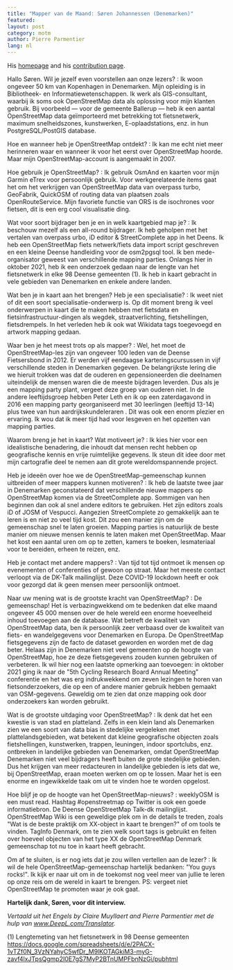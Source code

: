 ```yaml
---
title: "Mapper van de Maand: Søren Johannessen (Denemarken)"
featured:
layout: post
category: motm
author: Pierre Parmentier
lang: nl
---
```


His [homepage](https://www.openstreetmap.org/user/AE35) and his [contribution page](http://hdyc.neis-one.org/?AE35).

Hallo Søren. Wil je jezelf even voorstellen aan onze lezers?
: Ik woon ongeveer 50 km van Kopenhagen in Denemarken. Mijn opleiding is in Bibliotheek- en Informatiewetenschappen. Ik werk als GIS-consultant, waarbij ik soms ook OpenStreetMap data als oplossing voor mijn klanten gebruik. Bij voorbeeld ― voor de gemeente Ballerup ― heb ik een aantal OpenStreetMap data geïmporteerd met betrekking tot fietsnetwerk, maximum snelheidszones, kunstwerken, E-oplaadstations, enz. in hun PostgreSQL/PostGIS database.

Hoe en wanneer heb je OpenStreetMap ontdekt?
: Ik kan me echt niet meer herinneren waar en wanneer ik voor het eerst over OpenStreetMap hoorde. Maar mijn OpenStreetMap-account is aangemaakt in 2007.

Hoe gebruik je OpenStreetMap?
: Ik gebruik OsmAnd en kaarten voor mijn Garmin eTrex voor persoonlijk gebruik. Voor werkgerelateerde items gaat het om het verkrijgen van OpenStreetMap data van overpass&nbsp;turbo, GeoFabrik, QuickOSM of routing data van plaatsen zoals OpenRouteService. Mijn favoriete functie van ORS is de isochrones voor fietsen, dit is een erg cool visualisatie ding.

Wat voor soort bijdrager ben je en in welk kaartgebied map je?
: Ik beschouw mezelf als een all-round bijdrager. Ik heb geholpen met het vertalen van overpass&nbsp;urbo, iD editor & StreetComplete app in het Deens. Ik heb een OpenStreetMap fiets netwerk/fiets data import script geschreven en een kleine Deense handleiding voor de osm2pgsql tool. Ik ben mede-organisator geweest van verschillende mapping parties. Onlangs hier in oktober 2021, heb ik een onderzoek gedaan naar de lengte van het fietsnetwerk in elke 98 Deense gemeenten (1). Ik heb in kaart gebracht in vele gebieden van Denemarken en enkele andere landen.

Wat ben je in kaart aan het brengen? Heb je een specialisatie?
: Ik weet niet of dit een soort specialisatie-onderwerp is. Op dit moment breng ik veel onderwerpen in kaart die te maken hebben met fietsdata en fietsinfrastructuur-dingen als wegdek, straatverlichting, fietshellingen, fietsdrempels. In het verleden heb ik ook wat Wikidata tags toegevoegd en artwork mapping gedaan.

Waar ben je het meest trots op als mapper?
: Wel, het moet de OpenStreetMap-les zijn van ongeveer 100 leden van de Deense Fietsersbond in 2012. Er werden vijf eendaagse karteringscursussen in vijf verschillende steden in Denemarken gegeven. De belangrijkste lering die we hieruit trokken was dat de ouderen en gepensioneerden die deelnamen  uiteindelijk de mensen waren die de meeste bijdragen leverden. Dus als je een mapping party plant, vergeet deze groep van ouderen niet. In de andere leeftijdsgroep hebben Peter Leth en ik op een zaterdagavond in 2016 een mapping party georganiseerd met 30 leerlingen (leeftijd 13-14) plus twee van hun aardrijkskundeleraren . Dit was ook een enorm plezier en ervaring. Ik wou dat ik meer tijd had voor lesgeven en het opzetten van mapping parties.

Waarom breng je het in kaart? Wat motiveert je?
: Ik kies hier voor een idealistische benadering, die inhoudt dat mensen recht hebben op geografische kennis en vrije ruimtelijke gegevens. Ik steun dit idee door met mijn cartografie deel te nemen aan dit grote wereldomspannende project.

Heb je ideeën over hoe we de OpenStreetMap-gemeenschap kunnen uitbreiden of meer mappers kunnen motiveren?
: Ik heb de laatste twee jaar in Denemarken geconstateerd dat verschillende nieuwe mappers op OpenStreetMap komen via de StreetComplete app. Sommigen van hen beginnen dan ook al snel andere editors te gebruiken. Het zijn editors zoals iD of JOSM of Vespucci. Aangezien StreetComplete zo gemakkelijk aan te leren is en niet zo veel tijd kost. Dit zou een manier zijn om de gemeenschap snel te laten groeien. Mapping parties is natuurlijk de beste manier om nieuwe mensen kennis te laten maken met OpenStreetMap. Maar het kost een aantal uren om op te zetten, kamers te boeken, lesmateriaal voor te bereiden, erheen te reizen, enz.

Heb je contact met andere mappers?
: Van tijd tot tijd ontmoet ik mensen op evenementen of conferenties of gewoon op straat. Maar het meeste contact verloopt via de DK-Talk mailinglijst. Deze COVID-19 lockdown heeft er ook voor gezorgd dat ik geen mensen meer persoonlijk ontmoet.

Naar uw mening wat is de grootste kracht van OpenStreetMap?
: De gemeenschap! Het is verbazingwekkend om te bedenken dat elke maand ongeveer 45&nbsp;000 mensen over de hele wereld een enorme hoeveelheid inhoud toevoegen aan de database. Wat betreft de kwaliteit van OpenStreetMap data, ben ik persoonlijk zeer verbaasd over de kwaliteit van fiets- en wandelgegevens voor Denemarken en Europa. De OpenStreetMap fietsgegevens zijn de facto de dataset geworden en worden met de dag beter. Helaas zijn in Denemarken niet veel gemeenten op de hoogte van OpenStreetMap, hoe ze deze fietsgegevens zouden kunnen gebruiken of verbeteren. Ik wil hier nog een laatste opmerking aan toevoegen: in oktober 2021 ging ik naar de "5th Cycling Research Board Annual Meeting" conferentie en het was erg indrukwekkend om zeven lezingen te horen van fietsonderzoekers, die op een of andere manier gebruik hebben gemaakt van OSM-gegevens. Geweldig om te zien dat onze mapping ook door onderzoekers kan worden gebruikt.

Wat is de grootste uitdaging voor OpenStreetMap?
: Ik denk dat het een kwestie is van stad en platteland. Zelfs in een klein land als Denemarken zien we een soort van data bias in stedelijke vergeleken met plattelandsgebieden, wat betekent dat kleine geografische objecten zoals fietshellingen, kunstwerken, trappen, leuningen, indoor sportclubs, enz. ontbreken in landelijke gebieden van Denemarken, omdat OpenStreetMap Denemarken niet veel bijdragers heeft buiten de grote stedelijke gebieden. Dus het krijgen van meer redacteuren in landelijke gebieden is iets dat we, bij OpenStreetMap, eraan moeten werken om op te lossen. Maar het is een enorme en ingewikkelde taak om uit te vinden hoe te worden opgelost.

Hoe blijf je op de hoogte van het OpenStreetMap-nieuws?
: weeklyOSM is een must read. Hashtag #openstreetmap op Twitter is ook een goede informatiebron. De Deense OpenStreetMap Talk-dk mailinglijst. OpenStreetMap Wiki is een geweldige plek om in de details te treden, zoals "Wat is de beste praktijk om XX-object in kaart te brengen?" of om tools te vinden. TagInfo Denmark, om te zien welk soort tags is gebruikt en feiten over hoeveel objecten van het type XX de OpenStreetMap Denmark gemeenschap tot nu toe in kaart heeft gebracht.

Om af te sluiten, is er nog iets dat je zou willen vertellen aan de lezer?
: Ik wil de hele OpenStreetMap-gemeenschap hartelijk bedanken: "You guys rocks!". Ik kijk er naar uit om in de toekomst nog veel meer van jullie te leren op onze reis om de wereld in kaart te brengen. PS: vergeet niet OpenStreetMap te promoten waar je ook gaat.

**Hartelijk dank, Søren, voor dit interview.**

*Vertaald uit het Engels by Claire Muyllaert and Pierre Parmentier met de hulp van www.DeepL.com/Translator.*

(1) Lengtemeting van het fietsnetwerk in 98 Deense gemeenten
<https://docs.google.com/spreadsheets/d/e/2PACX-1vTZf0N_3VzNYahyC5wfDr_M9lKOTAGkiM3-myG-zavf4lxJTpsQgmp2I0E7gS7MyP2BTnUMPFbnNzGi/pubhtml>
